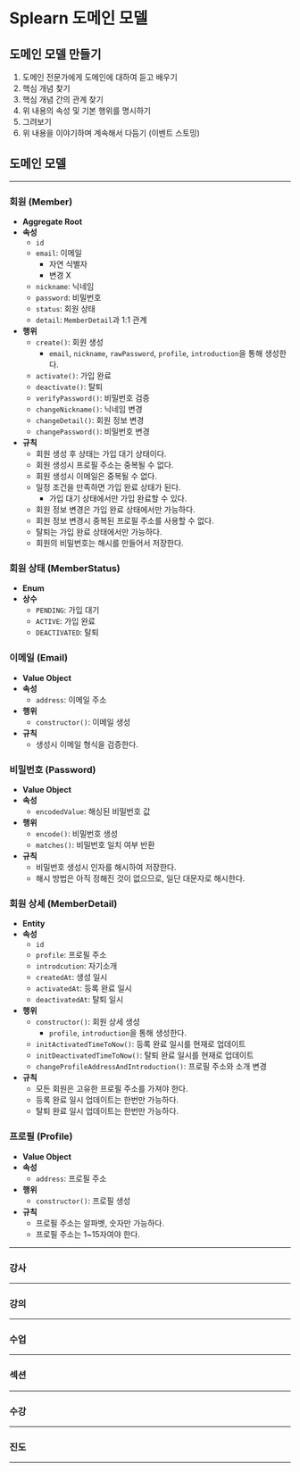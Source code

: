 # Splearn 도메인 모델

## 도메인 모델 만들기

1. 도메인 전문가에게 도메인에 대하여 듣고 배우기
2. 핵심 개념 찾기
3. 핵심 개념 간의 관계 찾기
4. 위 내용의 속성 및 기본 행위를 명시하기
5. 그려보기
6. 위 내용을 이야기하며 계속해서 다듬기 (이벤트 스토밍)

## 도메인 모델

---

### 회원 (Member)

- **Aggregate Root**
- **속성**
  - `id`
  - `email`: 이메일
    - 자연 식별자
    - 변경 X
  - `nickname`: 닉네임
  - `password`: 비밀번호
  - `status`: 회원 상태
  - `detail`: `MemberDetail`과 1:1 관계
- **행위**
  - `create()`: 회원 생성
    - `email`, `nickname`, `rawPassword`, `profile`, `introduction`을 통해 생성한다.
  - `activate()`: 가입 완료
  - `deactivate()`: 탈퇴
  - `verifyPassword()`: 비밀번호 검증
  - `changeNickname()`: 닉네임 변경
  - `changeDetail()`: 회원 정보 변경
  - `changePassword()`: 비밀번호 변경
- **규칙**
  - 회원 생성 후 상태는 가입 대기 상태이다.
  - 회원 생성시 프로필 주소는 중복될 수 없다.
  - 회원 생성시 이메일은 중복될 수 없다.
  - 일정 조건을 만족하면 가입 완료 상태가 된다.
    - 가입 대기 상태에서만 가입 완료할 수 있다.
  - 회원 정보 변경은 가입 완료 상태에서만 가능하다.
  - 회원 정보 변경시 중복된 프로필 주소를 사용할 수 없다.
  - 탈퇴는 가입 완료 상태에서만 가능하다.
  - 회원의 비밀번호는 해시를 만들어서 저장한다.

### 회원 상태 (MemberStatus)

- **Enum**
- **상수**
  - `PENDING`: 가입 대기
  - `ACTIVE`: 가입 완료
  - `DEACTIVATED`: 탈퇴

### 이메일 (Email)

- **Value Object**
- **속성**
  - `address`: 이메일 주소
- **행위**
  - `constructor()`: 이메일 생성
- **규칙**
  - 생성시 이메일 형식을 검증한다.

### 비밀번호 (Password)

- **Value Object**
- **속성**
  - `encodedValue`: 해싱된 비밀번호 값
- **행위**
  - `encode()`: 비밀번호 생성
  - `matches()`: 비밀번호 일치 여부 반환
- **규칙**
  - 비밀번호 생성시 인자를 해시하여 저장한다.
  - 해시 방법은 아직 정해진 것이 없으므로, 일단 대문자로 해시한다.

### 회원 상세 (MemberDetail)

- **Entity**
- **속성**
  - `id`
  - `profile`: 프로필 주소
  - `introdcution`: 자기소개
  - `createdAt`: 생성 일시
  - `activatedAt`: 등록 완료 일시
  - `deactivatedAt`: 탈퇴 일시
- **행위**
  - `constructor()`: 회원 상세 생성
    - `profile`, `introduction`을 통해 생성한다.
  - `initActivatedTimeToNow()`: 등록 완료 일시를 현재로 업데이트
  - `initDeactivatedTimeToNow()`: 탈퇴 완료 일시를 현재로 업데이트
  - `changeProfileAddressAndIntroduction()`: 프로필 주소와 소개 변경
- **규칙**
  - 모든 회원은 고유한 프로필 주소를 가져야 한다.
  - 등록 완료 일시 업데이트는 한번만 가능하다.
  - 탈퇴 완료 일시 업데이트는 한번만 가능하다.

### 프로필 (Profile)

- **Value Object**
- **속성**
  - `address`: 프로필 주소
- **행위**
  - `constructor()`: 프로필 생성
- **규칙**
  - 프로필 주소는 알파벳, 숫자만 가능하다.
  - 프로필 주소는 1~15자여야 한다.

---

### 강사

---

### 강의

---

### 수업

---

### 섹션

---

### 수강

---

### 진도

---
